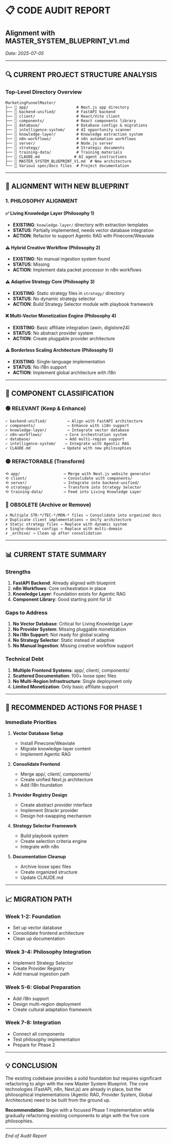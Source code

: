 # 📋 CODE AUDIT REPORT
## Alignment with MASTER_SYSTEM_BLUEPRINT_V1.md

*Date: 2025-07-05*

---

## 🔍 CURRENT PROJECT STRUCTURE ANALYSIS

### **Top-Level Directory Overview**
```
MarketingFunnelMaster/
├── 📁 app/                     # Next.js app directory
├── 📁 backend-unified/         # FastAPI backend
├── 📁 client/                  # React/Vite client
├── 📁 components/              # React components library
├── 📁 database/                # Database configs & migrations
├── 📁 intelligence-system/     # AI opportunity scanner
├── 📁 knowledge-layer/         # Knowledge extraction system
├── 📁 n8n-workflows/           # n8n automation workflows
├── 📁 server/                  # Node.js server
├── 📁 strategy/                # Strategic documents
├── 📁 training-data/           # Training materials
├── 📄 CLAUDE.md               # AI agent instructions
├── 📄 MASTER_SYSTEM_BLUEPRINT_V1.md  # New architecture
└── 📄 Various spec/docs files  # Project documentation
```

---

## 🎯 ALIGNMENT WITH NEW BLUEPRINT

### **1. PHILOSOPHY ALIGNMENT**

#### ✅ **Living Knowledge Layer** (Philosophy 1)
- **EXISTING**: `knowledge-layer/` directory with extraction templates
- **STATUS**: Partially implemented, needs vector database integration
- **ACTION**: Refactor to support Agentic RAG with Pinecone/Weaviate

#### ⚠️ **Hybrid Creative Workflow** (Philosophy 2)
- **EXISTING**: No manual ingestion system found
- **STATUS**: Missing
- **ACTION**: Implement data packet processor in n8n workflows

#### ⚠️ **Adaptive Strategy Core** (Philosophy 3)
- **EXISTING**: Static strategy files in `strategy/` directory
- **STATUS**: No dynamic strategy selector
- **ACTION**: Build Strategy Selector module with playbook framework

#### ❌ **Multi-Vector Monetization Engine** (Philosophy 4)
- **EXISTING**: Basic affiliate integration (awin, digistore24)
- **STATUS**: No abstract provider system
- **ACTION**: Create pluggable provider architecture

#### ⚠️ **Borderless Scaling Architecture** (Philosophy 5)
- **EXISTING**: Single-language implementation
- **STATUS**: No i18n support
- **ACTION**: Implement global architecture with i18n

---

## 📂 COMPONENT CLASSIFICATION

### **🟢 RELEVANT (Keep & Enhance)**
```
✓ backend-unified/         → Align with FastAPI architecture
✓ components/              → Enhance with i18n support
✓ knowledge-layer/         → Integrate vector database
✓ n8n-workflows/          → Core orchestration system
✓ database/               → Add multi-region support
✓ intelligence-system/    → Integrate with Agentic RAG
✓ CLAUDE.md              → Update with new philosophies
```

### **🟡 REFACTORABLE (Transform)**
```
⟲ app/                   → Merge with Next.js website generator
⟲ client/                → Consolidate with components/
⟲ server/                → Integrate into backend-unified/
⟲ strategy/              → Transform into Strategy Selector
⟲ training-data/         → Feed into Living Knowledge Layer
```

### **🔴 OBSOLETE (Archive or Remove)**
```
✗ Multiple STR-*/TEC-*/MON-* files → Consolidate into organized docs
✗ Duplicate client implementations → Unify architecture
✗ Static strategy files → Replace with dynamic system
✗ Single-domain configs → Replace with multi-domain
✗ _archive/ → Clean up after consolidation
```

---

## 📊 CURRENT STATE SUMMARY

### **Strengths**
1. **FastAPI Backend**: Already aligned with blueprint
2. **n8n Workflows**: Core orchestration in place
3. **Knowledge Layer**: Foundation exists for Agentic RAG
4. **Component Library**: Good starting point for UI

### **Gaps to Address**
1. **No Vector Database**: Critical for Living Knowledge Layer
2. **No Provider System**: Missing pluggable monetization
3. **No i18n Support**: Not ready for global scaling
4. **No Strategy Selector**: Static instead of adaptive
5. **No Manual Ingestion**: Missing creative workflow support

### **Technical Debt**
1. **Multiple Frontend Systems**: app/, client/, components/
2. **Scattered Documentation**: 100+ loose spec files
3. **No Multi-Region Infrastructure**: Single deployment only
4. **Limited Monetization**: Only basic affiliate support

---

## 🚀 RECOMMENDED ACTIONS FOR PHASE 1

### **Immediate Priorities**
1. **Vector Database Setup**
   - Install Pinecone/Weaviate
   - Migrate knowledge-layer content
   - Implement Agentic RAG

2. **Consolidate Frontend**
   - Merge app/, client/, components/
   - Create unified Next.js architecture
   - Add i18n foundation

3. **Provider Registry Design**
   - Create abstract provider interface
   - Implement Strackr provider
   - Design hot-swapping mechanism

4. **Strategy Selector Framework**
   - Build playbook system
   - Create selection criteria engine
   - Integrate with n8n

5. **Documentation Cleanup**
   - Archive loose spec files
   - Create organized structure
   - Update CLAUDE.md

---

## 📈 MIGRATION PATH

### **Week 1-2: Foundation**
- Set up vector database
- Consolidate frontend architecture
- Clean up documentation

### **Week 3-4: Philosophy Integration**
- Implement Strategy Selector
- Create Provider Registry
- Add manual ingestion path

### **Week 5-6: Global Preparation**
- Add i18n support
- Design multi-region deployment
- Create cultural adaptation framework

### **Week 7-8: Integration**
- Connect all components
- Test philosophy implementation
- Prepare for Phase 2

---

## 💡 CONCLUSION

The existing codebase provides a solid foundation but requires significant refactoring to align with the new Master System Blueprint. The core technologies (FastAPI, n8n, Next.js) are already in place, but the philosophical implementations (Agentic RAG, Provider System, Global Architecture) need to be built from the ground up.

**Recommendation**: Begin with a focused Phase 1 implementation while gradually refactoring existing components to align with the five core philosophies.

---

*End of Audit Report*
